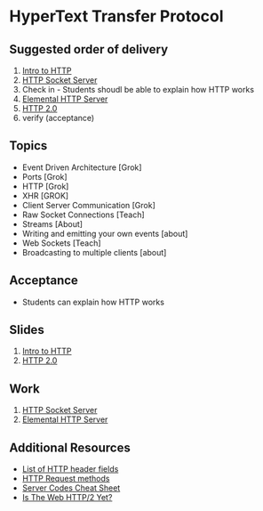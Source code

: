 # HyperText Transfer Protocol

## Suggested order of delivery

1. [Intro to HTTP](http://slides.com/theremix/http#/)
1. [HTTP Socket Server](https://github.com/devleague/HTTP-Socket-Server)
1. Check in - Students shoudl be able to explain how HTTP works
1. [Elemental HTTP Server](https://github.com/devleague/Elemental-HTTP-Server)
1. [HTTP 2.0](https://slides.com/joecarlson/http2)
1. verify (acceptance)

## Topics

- Event Driven Architecture [Grok]
- Ports [Grok]
- HTTP [Grok]
- XHR [GROK]
- Client Server Communication [Grok]
- Raw Socket Connections [Teach]
- Streams [About]
- Writing and emitting your own events [about]
- Web Sockets [Teach]
- Broadcasting to multiple clients [about]

## Acceptance

- Students can explain how HTTP works

## Slides

1. [Intro to HTTP](http://slides.com/theremix/http#/)
1. [HTTP 2.0](https://slides.com/joecarlson/http2)

## Work

1. [HTTP Socket Server](https://github.com/devleague/HTTP-Socket-Server)
1. [Elemental HTTP Server](https://github.com/devleague/Elemental-HTTP-Server)

## Additional Resources

- [List of HTTP header fields](https://en.wikipedia.org/wiki/List_of_HTTP_header_fields)
- [HTTP Request methods](https://en.wikipedia.org/wiki/Hypertext_Transfer_Protocol#Request_methods)
- [Server Codes Cheat Sheet](https://gist.github.com/sgnl/11084b28e28a18ee6a64)
- [Is The Web HTTP/2 Yet?](http://isthewebhttp2yet.com/)

